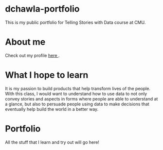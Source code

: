 # dchawla-portfolio
This is my public portfolio for Telling Stories with Data course at CMU.

# About me
Check out my profile <a href = https://dc0708.github.io/ > here </a>.

# What I hope to learn
It is my passion to build products that help transform lives of the people. With this class, I would want to understand how to use data to not only convey stories and aspects in forms where people are able to understand at a glance, but also to persuade people using data to make decisions that eventually help build the world in a better way.  

# Portfolio
All the stuff that I learn and try out will go here!
